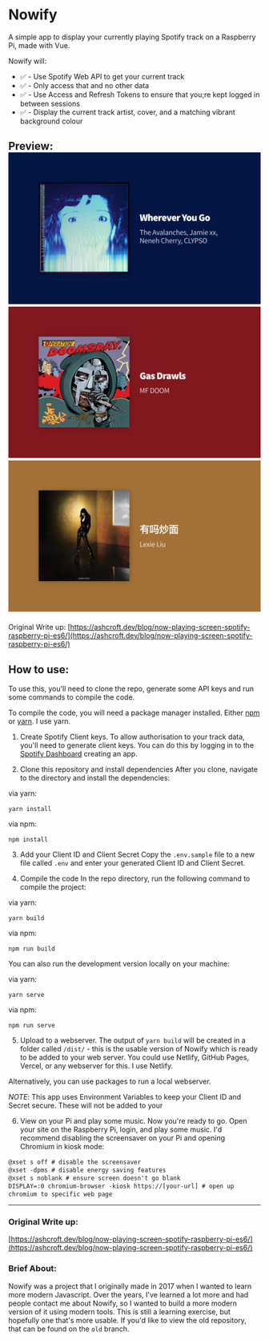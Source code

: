 # Nowify

A simple app to display your currently playing Spotify track on a Raspberry Pi, made with Vue.

Nowify will:

* ✅ - Use Spotify Web API to get your current track
* ✅ - Only access that and no other data
* ✅ - Use Access and Refresh Tokens to ensure that you;re kept logged in between sessions
* ✅ - Display the current track artist, cover, and a matching vibrant background colour

Preview:
![Nowify Preview Image 1](assets/preview-1.png?raw=true "Nowify preview image, cover art for the song 'Wherever you go' by The Avalanches and Jamie xx")
![Nowify Preview Image 2](assets/preview-2.png?raw=true "Nowify preview image, cover art for the song 'Gas Drawls' by MF DOOM")
![Nowify Preview Image 3](assets/preview-3.png?raw=true "Nowify preview image, cover art for the song '有吗炒面' by Lexie Liu")
---

Original Write up:
[https://ashcroft.dev/blog/now-playing-screen-spotify-raspberry-pi-es6/](https://ashcroft.dev/blog/now-playing-screen-spotify-raspberry-pi-es6/)

## How to use:
To use this, you'll need to clone the repo, generate some API keys and run some commands to compile the code.

To compile the code, you will need a package manager installed. Either [npm](https://www.npmjs.com/get-npm) or [yarn](https://classic.yarnpkg.com/en/docs/install/#mac-stable). I use yarn.

1. Create Spotify Client keys.
To allow authorisation to your track data, you'll need to generate client keys. You can do this by logging in to the [Spotify Dashboard](https://developer.spotify.com/dashboard/applications) creating an app.

2. Clone this repository and install dependencies
After you clone, navigate to the directory and install the dependencies:

via yarn:
```
yarn install
```

via npm:
```
npm install
```

3. Add your Client ID and Client Secret
Copy the `.env.sample` file to a new file called `.env` and enter your generated Client ID and Client Secret.

4. Compile the code
In the repo directory, run the following command to compile the project:

via yarn:
```
yarn build
```

via npm:
```
npm run build
```

You can also run the development version locally on your machine:

via yarn:
```
yarn serve
```

via npm:
```
npm run serve
```

5. Upload to a webserver.
The output of `yarn build` will be created in a folder called `/dist/` - this is the usable version of Nowify which is ready to be added to your web server. You could use Netlify, GitHub Pages, Vercel, or any webserver for this. I use Netlify.

Alternatively, you can use packages to run a local webserver.

*NOTE*: This app uses Environment Variables to keep your Client ID and Secret secure. These will not be added to your

6. View on your Pi and play some music.
Now you're ready to go. Open your site on the Raspberry Pi, login, and play some music. I'd recommend disabling the screensaver on your Pi and opening Chromium in kiosk mode:

```
@xset s off # disable the screensaver
@xset -dpms # disable energy saving features
@xset s noblank # ensure screen doesn't go blank
DISPLAY=:0 chromium-browser -kiosk https://[your-url] # open up chromium to specific web page
```
---
### Original Write up:
[https://ashcroft.dev/blog/now-playing-screen-spotify-raspberry-pi-es6/](https://ashcroft.dev/blog/now-playing-screen-spotify-raspberry-pi-es6/)

### Brief About:
Nowify was a project that I originally made in 2017 when I wanted to learn more modern Javascript. Over the years, I've learned a lot more and had people contact me about Nowify, so I wanted to build a more modern version of it using modern tools. This is still a learning exercise, but hopefully one that's more usable. If you'd like to view the old repository, that can be found on the `old` branch.